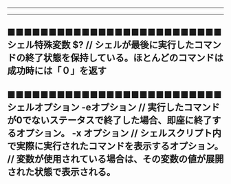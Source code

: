 








-------------------------------------------------













-------------------------------------------------












■■■■■■■■■■■■■■■■■■■■■■■■■■ シェル特殊変数
$?
// シェルが最後に実行したコマンドの終了状態を保持している。ほとんどのコマンドは成功時には「０」を返す
-------------------------------------------------



■■■■■■■■■■■■■■■■■■■■■■■■■■ シェルオプション
-eオプション
// 実行したコマンドが0でないステータスで終了した場合、即座に終了するオプション。
-x オプション
// シェルスクリプト内で実際に実行されたコマンドを表示するオプション。
// 変数が使用されている場合は、その変数の値が展開された状態で表示される。
-------------------------------------------------
